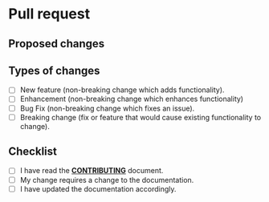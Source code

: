 # Pull request

## Proposed changes

<!-- Describe the big picture of your changes here to communicate to the maintainers why we should accept this pull request. If it fixes a bug or resolves a feature request, be sure to link to that issue. -->

## Types of changes

<!-- What types of changes does your code introduce? Put an `x` in all the boxes that apply: -->

- [ ] New feature (non-breaking change which adds functionality).
- [ ] Enhancement (non-breaking change which enhances functionality)
- [ ] Bug Fix (non-breaking change which fixes an issue).
- [ ] Breaking change (fix or feature that would cause existing functionality to change).

## Checklist

<!-- Go over all the following points, and put an `x` in all the boxes that apply. If you're unsure about any of these, don't hesitate to ask. We're here to help! -->

- [ ] I have read the **[CONTRIBUTING](./CONTRIBUTING.md)** document.
- [ ] My change requires a change to the documentation.
- [ ] I have updated the documentation accordingly.
